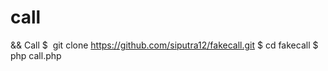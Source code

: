# call
&amp;&amp; Call $  git clone https://github.com/siputra12/fakecall.git $ cd fakecall $ php call.php
